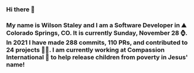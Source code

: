 ### Hi there 👋

### My name is Wilson Staley and I am a Software Developer in ⛰ Colorado Springs, CO.  It is currently Sunday, November 28 ⌚. In 2021 I have made 288 commits, 110 PRs, and contributed to 24 projects 👨‍💻. I am currently working at Compassion International 🏢 to help release children from poverty in Jesus' name!
